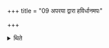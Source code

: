 +++
title = "09 अपरया द्वारा हविर्धानमपः"

+++

<details><summary>थिते</summary>

अपरया द्वारा हविर्धानमपः प्रपादयति । पूर्वया गतश्रियः ९
</details>
